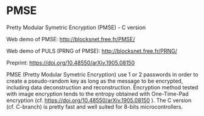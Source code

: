 # PMSE
Pretty Modular Symetric Encryption (PMSE) - C version

Web demo of PMSE:  http://blocksnet.free.fr/PMSE/

Web demo of PULS (PRNG of PMSE): http://blocksnet.free.fr/PRNG/

Preprint: https://doi.org/10.48550/arXiv.1905.08150

PMSE (Pretty Modular Symetric Encryption) use 1 or 2 passwords in order to create a pseudo-random key as long as the message to be encrypted, including data deconstruction and reconstruction. Encryption method tested with image encryption tends to the entropy obtained with One-Time-Pad encryption (cf. https://doi.org/10.48550/arXiv.1905.08150 ). The C version (cf. C-branch) is pretty fast and well suited for 8-bits microcontrollers.

